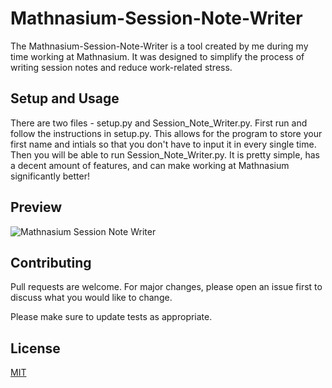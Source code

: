 # Mathnasium-Session-Note-Writer

The Mathnasium-Session-Note-Writer is a tool created by me during my time working at Mathnasium. It was designed to simplify the process of writing session notes and reduce work-related stress.

## Setup and Usage

There are two files - setup.py and Session_Note_Writer.py. First run and follow the instructions in setup.py. This allows for the program to store your first name and intials so that you don't have to input it in every single time. Then you will be able to run Session_Note_Writer.py. It is pretty simple, has a decent amount of features, and can make working at Mathnasium significantly better!

## Preview

![Mathnasium Session Note Writer](https://imgur.com/a/oCGZKXw)

## Contributing

Pull requests are welcome. For major changes, please open an issue first to discuss what you would like to change.

Please make sure to update tests as appropriate.

## License

[MIT](https://choosealicense.com/licenses/mit/)
